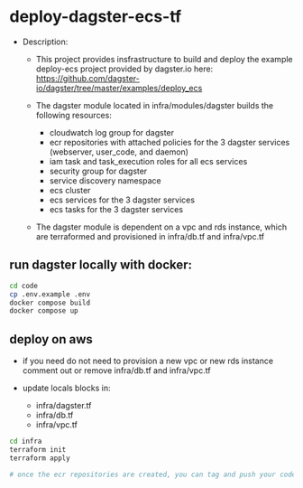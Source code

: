 # deploy-dagster-ecs-tf

- Description:
    - This project provides insfrastructure to build and deploy the example deploy-ecs project provided by dagster.io here: https://github.com/dagster-io/dagster/tree/master/examples/deploy_ecs

    - The dagster module located in infra/modules/dagster builds the following resources:
        - cloudwatch log group for dagster
        - ecr repositories with attached policies for the 3 dagster services (webserver, user_code, and daemon)
        - iam task and task_execution roles for all ecs services
        - security group for dagster
        - service discovery namespace
        - ecs cluster
        - ecs services for the 3 dagster services
        - ecs tasks for the 3 dagster services

    - The dagster module is dependent on a vpc and rds instance, which are terraformed and provisioned in infra/db.tf and infra/vpc.tf


## run dagster locally with docker:

```bash
cd code
cp .env.example .env
docker compose build
docker compose up
```

## deploy on aws
 - if you need do not need to provision a new vpc or new rds instance comment out or remove infra/db.tf and infra/vpc.tf

 - update locals blocks in:
    - infra/dagster.tf
    - infra/db.tf
    - infra/vpc.tf

```bash
cd infra
terraform init
terraform apply

# once the ecr repositories are created, you can tag and push your code.  You might have to restart the services in ecs after you do this.  (needs to be fixed to update automatically)
```



